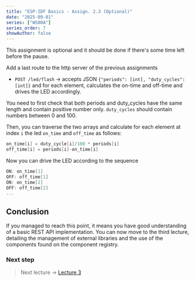```yaml
---
title: "ESP-IDF Basics - Assign. 2.3 (Optional)"
date: "2025-09-01"
series: ["WS00A"]
series_order: 7
showAuthor: false
---
```


This assignment is optional and it should be done if there's some time left before the pause.

Add a last route to the http server of the previous assignments
- `POST /led/flash` &rarr; accepts JSON `{"periods": [int], "duty_cycles": [int]}` and for each element, calculates the on-time and off-time and drives the LED accordingly.

You need to first check that both periods and duty_cycles have the same length and contain positive number only. `duty_cycles` should contain numbers between 0 and 100.

Then, you can traverse the two arrays and calculate for each element at index `i` the led `on_time` and `off_time` as follows:
```c
on_time[i] = duty_cycle[i]/100 * periods[i]
off_time[i] = periods[i]-on_time[i]
````

Now you can drive the LED according to the sequence
```c
ON: on_time[1]
OFF: off_time[1]
ON: on_time[2]
OFF: off_time[2]
...
```

## Conclusion

If you managed to reach this point, it means you have good understanding of a basic REST API implementation. You can now move to the third lecture, detailing the management of external libraries and the use of the components found on the component registry.

### Next step
> Next lecture &rarr; [Lecture 3](/workshops/brazil-2025/lecture-3/)
